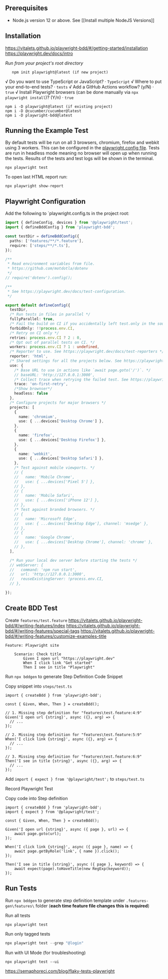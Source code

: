 ## Prerequisites

- Node.js version 12 or above. See [[Install multiple NodeJS Versions]]
## Installation

https://vitalets.github.io/playwright-bdd/#/getting-started/installation
https://playwright.dev/docs/intro

_Run from your project's root directory_  

```
   npm init playwright@latest (if new project)
```

√ Do you want to use TypeScript or JavaScript? · `TypeScript`
√ Where to put your end-to-end tests? · `tests`
√ Add a GitHub Actions workflow? (y/N) · `true`
√ Install Playwright browsers (can be done manually via `npx playwright install`)? (Y/n) · `true`

```
npm i -D playwright@latest (if existing project)
npm i -D @cucumber/cucumber@latest
npm i -D playwright-bdd@latest
```

## Running the Example Test

By default tests will be run on all 3 browsers, chromium, firefox and webkit using 3 workers. This can be configured in the [playwright.config file](https://playwright.dev/docs/test-configuration). Tests are run in headless mode meaning no browser will open up when running the tests. Results of the tests and test logs will be shown in the terminal.

```
npx playwright test
```

To open last HTML report run:

`npx playwright show-report`

## Playwright Configuration
Add the following to `playwright.config.ts in the project root:

```typescript
import { defineConfig, devices } from '@playwright/test';
import { defineBddConfig } from 'playwright-bdd';

const testDir = defineBddConfig({
  paths: ['features/**/*.feature'],
  require: ['steps/**/*.ts'],
});

/**
 * Read environment variables from file.
 * https://github.com/motdotla/dotenv
 */
// require('dotenv').config();

/**
 * See https://playwright.dev/docs/test-configuration.
 */

export default defineConfig({
  testDir,
  /* Run tests in files in parallel */
  fullyParallel: true,
  /* Fail the build on CI if you accidentally left test.only in the source code. */
  forbidOnly: !!process.env.CI,
  /* Retry on CI only */
  retries: process.env.CI ? 2 : 0,
  /* Opt out of parallel tests on CI. */
  workers: process.env.CI ? 1 : undefined,
  /* Reporter to use. See https://playwright.dev/docs/test-reporters */
  reporter: 'html',
  /* Shared settings for all the projects below. See https://playwright.dev/docs/api/class-testoptions. */
  use: {
    /* Base URL to use in actions like `await page.goto('/')`. */
    // baseURL: 'http://127.0.0.1:3000',
    /* Collect trace when retrying the failed test. See https://playwright.dev/docs/trace-viewer */
    trace: 'on-first-retry',
    /*Show brownser*/
    headless: false
  },
  /* Configure projects for major browsers */
  projects: [
    {
      name: 'chromium',
      use: { ...devices['Desktop Chrome'] },
    },
    {
      name: 'firefox',
      use: { ...devices['Desktop Firefox'] },
    },  
    {
      name: 'webkit',
      use: { ...devices['Desktop Safari'] },
    },
    /* Test against mobile viewports. */
    // {
    //   name: 'Mobile Chrome',
    //   use: { ...devices['Pixel 5'] },
    // },
    // {
    //   name: 'Mobile Safari',
    //   use: { ...devices['iPhone 12'] },
    // },
    /* Test against branded browsers. */
    // {
    //   name: 'Microsoft Edge',
    //   use: { ...devices['Desktop Edge'], channel: 'msedge' },
    // },
    // {
    //   name: 'Google Chrome',
    //   use: { ...devices['Desktop Chrome'], channel: 'chrome' },
    // },
  ],

  /* Run your local dev server before starting the tests */
  // webServer: {
  //   command: 'npm run start',
  //   url: 'http://127.0.0.1:3000',
  //   reuseExistingServer: !process.env.CI,
  // },

});
```

## Create BDD Test

Create `features/test.feature`
https://vitalets.github.io/playwright-bdd/#/writing-features/index
https://vitalets.github.io/playwright-bdd/#/writing-features/special-tags
https://vitalets.github.io/playwright-bdd/#/writing-features/customize-examples-title
```
Feature: Playwright site
  
    Scenario: Check title
        Given I open url "https://playwright.dev"
        When I click link "Get started"
        Then I see in title "Playwright"
```

Run `npx bddgen` to generate Step Definition Code Snippet

Copy snippet into `steps/test.ts`

```
import { createBdd } from 'playwright-bdd';

const { Given, When, Then } = createBdd();

// 1. Missing step definition for "features\test.feature:4:9"
Given('I open url {string}', async ({}, arg) => {
  // ...
});

// 2. Missing step definition for "features\test.feature:5:9"
When('I click link {string}', async ({}, arg) => {
  // ...
});

// 3. Missing step definition for "features\test.feature:6:9"
Then('I see in title {string}', async ({}, arg) => {
  // ...
});
```


Add `import { expect } from '@playwright/test';` to `steps/test.ts`

Record Playwright Test

Copy code into Step definition

```
import { createBdd } from 'playwright-bdd';
import { expect } from '@playwright/test';  

const { Given, When, Then } = createBdd();

Given('I open url {string}', async ({ page }, url) => {
    await page.goto(url);
});

When('I click link {string}', async ({ page }, name) => {
    await page.getByRole('link', { name }).click();
});

Then('I see in title {string}', async ({ page }, keyword) => {
    await expect(page).toHaveTitle(new RegExp(keyword));
});
```

## Run Tests
Run `npx bddgen` to generate step definition template under `.features-gen\features\` folder (**each time feature file changes this is required**)

Run all tests
```powershell
npx playwright test
```
Run only tagged tests
```powershell
npx playwright test --grep "@login"
```
Run with UI Mode (for troubleshooting)
```
npx playwright test --ui
```


https://semaphoreci.com/blog/flaky-tests-playwright